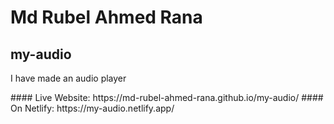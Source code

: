 # Md Rubel Ahmed Rana
## my-audio
<p>I have made an audio player</p>
#### Live Website: https://md-rubel-ahmed-rana.github.io/my-audio/  
#### On Netlify: https://my-audio.netlify.app/
